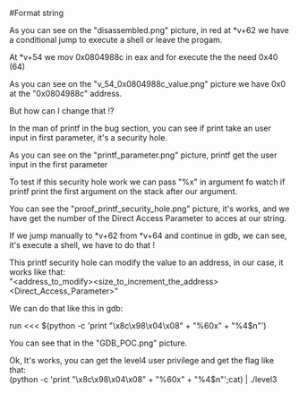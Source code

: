 #Format string  
  
As you can see on the "disassembled.png" picture, in red at *v+62 we have a conditional jump to execute a shell or leave the progam.  


At *v+54 we mov 0x0804988c in eax and for execute the the need 0x40 (64)

As you can see on the "v\_54\_0x0804988c\_value.png" picture we have 0x0 at the "0x0804988c" address.  
  
But how can I change that !?  
  
In the man of printf in the bug section, you can see if print take an user input in first parameter, it's a security hole.

As you can see on the "printf\_parameter.png" picture, printf get the user input in the first parameter

To test if this security hole work we can pass "%x" in argument fo watch if printf print the first argument on the stack after our argument.

You can see the "proof\_printf\_security\_hole.png" picture, it's works, and we have get the number of the Direct Access Parameter to acces at our string.

If we jump manually to *v+62 from *v+64 and continue in gdb, we can see, it's execute a shell, we have to do that !

This printf security hole can modify the value to an address, in our case, it works like that:  
"\<address\_to\_modify>\<size\_to\_increment\_the\_address>\<Direct\_Access\_Parameter>"  

We can do that like this in gdb:  
  
run <<< $(python -c 'print "\x8c\x98\x04\x08" + "%60x" + "%4$n"')  
  
You can see that in the "GDB\_POC.png" picture.  
  
Ok, It's works, you can get the level4 user privilege and get the flag like that:  
(python -c 'print "\x8c\x98\x04\x08" + "%60x" + "%4$n"';cat) | ./level3
